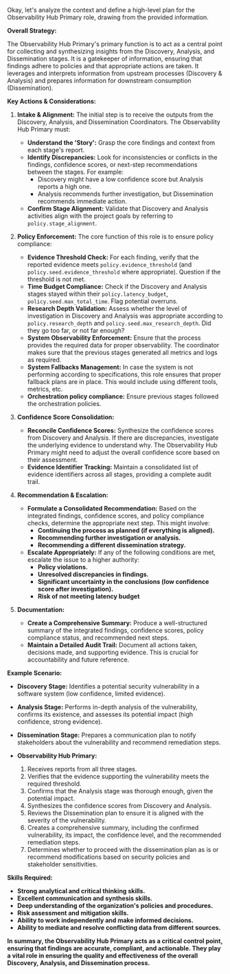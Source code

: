 Okay, let's analyze the context and define a high-level plan for the Observability Hub Primary role, drawing from the provided information.

**Overall Strategy:**

The Observability Hub Primary's primary function is to act as a central point for collecting and synthesizing insights from the Discovery, Analysis, and Dissemination stages.  It is a gatekeeper of information, ensuring that findings adhere to policies and that appropriate actions are taken.  It leverages and interprets information from upstream processes (Discovery & Analysis) and prepares information for downstream consumption (Dissemination).

**Key Actions & Considerations:**

1.  **Intake & Alignment:**  The initial step is to receive the outputs from the Discovery, Analysis, and Dissemination Coordinators.  The Observability Hub Primary must:

    *   **Understand the 'Story':**  Grasp the core findings and context from each stage's report.
    *   **Identify Discrepancies:**  Look for inconsistencies or conflicts in the findings, confidence scores, or next-step recommendations between the stages.  For example:
        *   Discovery might have a low confidence score but Analysis reports a high one.
        *   Analysis recommends further investigation, but Dissemination recommends immediate action.
    *   **Confirm Stage Alignment:** Validate that Discovery and Analysis activities align with the project goals by referring to `policy.stage_alignment`.

2.  **Policy Enforcement:**  The core function of this role is to ensure policy compliance:

    *   **Evidence Threshold Check:**  For each finding, verify that the reported evidence meets `policy.evidence_threshold` (and `policy.seed.evidence_threshold` where appropriate). Question if the threshold is not met.
    *   **Time Budget Compliance:**  Check if the Discovery and Analysis stages stayed within their `policy.latency_budget`, `policy.seed.max_total_time`.  Flag potential overruns.
    *   **Research Depth Validation:**  Assess whether the level of investigation in Discovery and Analysis was appropriate according to `policy.research_depth` and `policy.seed.max_research_depth`.  Did they go too far, or not far enough?
    *   **System Observability Enforcement:**  Ensure that the process provides the required data for proper observability. The coordinator makes sure that the previous stages generated all metrics and logs as required.
    *   **System Fallbacks Management:** In case the system is not performing according to specifications, this role ensures that proper fallback plans are in place. This would include using different tools, metrics, etc.
    *  **Orchestration policy compliance:** Ensure previous stages followed the orchestration policies.

3.  **Confidence Score Consolidation:**

    *   **Reconcile Confidence Scores:**  Synthesize the confidence scores from Discovery and Analysis.  If there are discrepancies, investigate the underlying evidence to understand why.  The Observability Hub Primary might need to adjust the overall confidence score based on their assessment.
    *   **Evidence Identifier Tracking:**  Maintain a consolidated list of evidence identifiers across all stages, providing a complete audit trail.

4.  **Recommendation & Escalation:**

    *   **Formulate a Consolidated Recommendation:**  Based on the integrated findings, confidence scores, and policy compliance checks, determine the appropriate next step.  This might involve:
        *   **Continuing the process as planned (if everything is aligned).**
        *   **Recommending further investigation or analysis.**
        *   **Recommending a different dissemination strategy.**
    *   **Escalate Appropriately:**  If any of the following conditions are met, escalate the issue to a higher authority:
        *   **Policy violations.**
        *   **Unresolved discrepancies in findings.**
        *   **Significant uncertainty in the conclusions (low confidence score after investigation).**
        *   **Risk of not meeting latency budget**

5.  **Documentation:**

    *   **Create a Comprehensive Summary:**  Produce a well-structured summary of the integrated findings, confidence scores, policy compliance status, and recommended next steps.
    *   **Maintain a Detailed Audit Trail:**  Document all actions taken, decisions made, and supporting evidence.  This is crucial for accountability and future reference.

**Example Scenario:**

*   **Discovery Stage:**  Identifies a potential security vulnerability in a software system (low confidence, limited evidence).
*   **Analysis Stage:**  Performs in-depth analysis of the vulnerability, confirms its existence, and assesses its potential impact (high confidence, strong evidence).
*   **Dissemination Stage:**  Prepares a communication plan to notify stakeholders about the vulnerability and recommend remediation steps.
*   **Observability Hub Primary:**

    1.  Receives reports from all three stages.
    2.  Verifies that the evidence supporting the vulnerability meets the required threshold.
    3.  Confirms that the Analysis stage was thorough enough, given the potential impact.
    4.  Synthesizes the confidence scores from Discovery and Analysis.
    5.  Reviews the Dissemination plan to ensure it is aligned with the severity of the vulnerability.
    6.  Creates a comprehensive summary, including the confirmed vulnerability, its impact, the confidence level, and the recommended remediation steps.
    7.  Determines whether to proceed with the dissemination plan as is or recommend modifications based on security policies and stakeholder sensitivities.

**Skills Required:**

*   **Strong analytical and critical thinking skills.**
*   **Excellent communication and synthesis skills.**
*   **Deep understanding of the organization's policies and procedures.**
*   **Risk assessment and mitigation skills.**
*   **Ability to work independently and make informed decisions.**
*   **Ability to mediate and resolve conflicting data from different sources.**

**In summary, the Observability Hub Primary acts as a critical control point, ensuring that findings are accurate, compliant, and actionable.  They play a vital role in ensuring the quality and effectiveness of the overall Discovery, Analysis, and Dissemination process.**